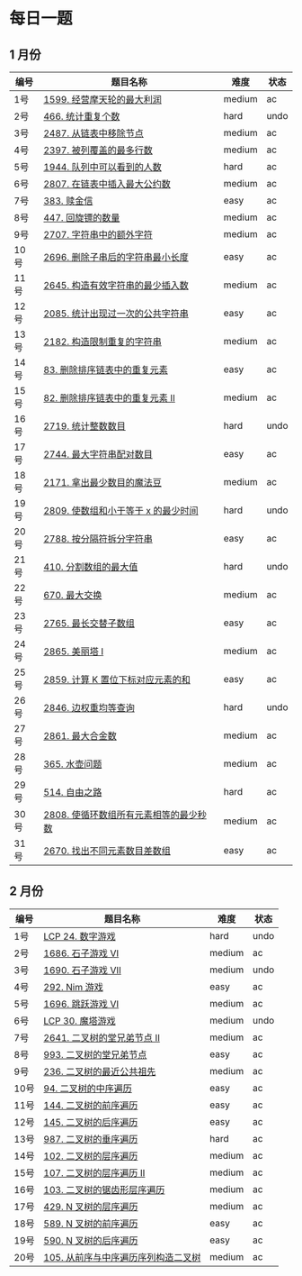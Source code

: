# 每日一题

## 1 月份

**编号**|**题目名称**|**难度**|**状态**
--------|------------|--------|--------
1号|[1599. 经营摩天轮的最大利润](./1%20月份/第1题%201599.%20经营摩天轮的最大利润)|medium|ac
2号|[466. 统计重复个数](./1%20月份/第2题%20466.%20统计重复个数)|hard|undo
3号|[2487. 从链表中移除节点](./1%20月份/第3题%202487.%20从链表中移除节点)|medium|ac
4号|[2397. 被列覆盖的最多行数](./1%20月份/第4题%202397.%20被列覆盖的最多行数)|medium|ac
5号|[1944. 队列中可以看到的人数](./1%20月份/第5题%201944.%20队列中可以看到的人数)|hard|ac
6号|[2807. 在链表中插入最大公约数](./1%20月份/第6题%202807.%20在链表中插入最大公约数)|medium|ac
7号|[383. 赎金信](./1%20月份/第7题%20383.%20赎金信)|easy|ac
8号|[447. 回旋镖的数量](./1%20月份/第8题%20447.%20回旋镖的数量)|medium|ac
9号|[2707. 字符串中的额外字符](./1%20月份/第9题%202707.%20字符串中的额外字符)|medium|ac
10号|[2696. 删除子串后的字符串最小长度](./1%20月份/第10题%202696.%20删除子串后的字符串最小长度)|easy|ac
11号|[2645. 构造有效字符串的最少插入数](./1%20月份/第11题%202645.%20构造有效字符串的最少插入数)|medium|ac
12号|[2085. 统计出现过一次的公共字符串](./1%20月份/第12题%202085.%20统计出现过一次的公共字符串)|easy|ac
13号|[2182. 构造限制重复的字符串](./1%20月份/第13题%202182.%20构造限制重复的字符串)|medium|ac
14号|[83. 删除排序链表中的重复元素](./1%20月份/第14题%2083.%20删除排序链表中的重复元素)|easy|ac
15号|[82. 删除排序链表中的重复元素 II](./1%20月份/第15题%2082.%20删除排序链表中的重复元素%20II)|medium|ac
16号|[2719. 统计整数数目](./1%20月份/第16题%202719.%20统计整数数目)|hard|undo
17号|[2744. 最大字符串配对数目](./1%20月份/第17题%202744.%20最大字符串配对数目)|easy|ac
18号|[2171. 拿出最少数目的魔法豆](./1%20月份/第18题%202171.%20拿出最少数目的魔法豆)|medium|ac
19号|[2809. 使数组和小于等于 x 的最少时间](./1%20月份/第19题%202809.%20使数组和小于等于%20x%20的最少时间)|hard|undo
20号|[2788. 按分隔符拆分字符串](./1%20月份/第20题%202788.%20按分隔符拆分字符串)|easy|ac
21号|[410. 分割数组的最大值](./1%20月份/第21题%20410.%20分割数组的最大值)|hard|undo
22号|[670. 最大交换](./1%20月份/第22题%20670.%20最大交换)|medium|ac
23号|[2765. 最长交替子数组](./1%20月份/第23题%202765.%20最长交替子数组)|easy|ac
24号|[2865. 美丽塔 I](./1%20月份/第24题%202865.%20美丽塔%20I)|medium|ac
25号|[2859. 计算 K 置位下标对应元素的和](./1%20月份/第25题%202859.%20计算%20K%20置位下标对应元素的和)|easy|ac
26号|[2846. 边权重均等查询](./1%20月份/第26题%202846.%20边权重均等查询)|hard|undo
27号|[2861. 最大合金数](./1%20月份/第27题%202861.%20最大合金数)|medium|ac
28号|[365. 水壶问题](./1%20月份/第28题%20365.%20水壶问题)|medium|ac
29号|[514. 自由之路](./1%20月份/第29题%20514.%20自由之路)|hard|ac
30号|[2808. 使循环数组所有元素相等的最少秒数](./1%20月份/第30题%202808.%20使循环数组所有元素相等的最少秒数)|medium|ac
31号|[2670. 找出不同元素数目差数组](./1%20月份/第31题%202670.%20找出不同元素数目差数组)|easy|ac

## 2 月份

**编号**|**题目名称**|**难度**|**状态**
--------|------------|--------|--------
1号|[LCP 24. 数字游戏](./2%20月份/第1题%20LCP%2024.%20数字游戏)|hard|undo
2号|[1686. 石子游戏 VI](./2%20月份/第2题%201686.%20石子游戏%20VI)|medium|ac
3号|[1690. 石子游戏 VII](./2%20月份/第3题%201690.%20石子游戏%20VII)|medium|undo
4号|[292. Nim 游戏](./2%20月份/第4题%20292.%20Nim%20游戏)|easy|ac
5号|[1696. 跳跃游戏 VI](./2%20月份/第5题%201696.%20跳跃游戏%20VI)|medium|ac
6号|[LCP 30. 魔塔游戏](./2%20月份/第6题%20LCP%2030.%20魔塔游戏)|medium|undo
7号|[2641. 二叉树的堂兄弟节点 II](./2%20月份/第7题%202641.%20二叉树的堂兄弟节点%20II)|medium|ac
8号|[993. 二叉树的堂兄弟节点](./2%20月份/第8题%20993.%20二叉树的堂兄弟节点)|easy|ac
9号|[236. 二叉树的最近公共祖先](./2%20月份/第9题%20236.%20二叉树的最近公共祖先)|medium|ac
10号|[94. 二叉树的中序遍历](./2%20月份/第10题%2094.%20二叉树的中序遍历)|easy|ac
11号|[144. 二叉树的前序遍历](./2%20月份/第11题%20144.%20二叉树的中序遍历)|easy|ac
12号|[145. 二叉树的后序遍历](./2%20月份/第12题%20145.%20二叉树的后序遍历)|easy|ac
13号|[987. 二叉树的垂序遍历](./2%20月份/第13题%20987.%20二叉树的垂序遍历)|hard|ac
14号|[102. 二叉树的层序遍历](./2%20月份/第14题%20102.%20二叉树的层序遍历)|medium|ac
15号|[107. 二叉树的层序遍历 II](./2%20月份/第15题%20107.%20二叉树的层序遍历%20II)|medium|ac
16号|[103. 二叉树的锯齿形层序遍历](./2%20月份/第16题%20103.%20二叉树的锯齿形层序遍历)|medium|ac
17号|[429. N 叉树的层序遍历](./2%20月份/第17题%20429.%20N%20叉树的层序遍历)|medium|ac
18号|[589. N 叉树的前序遍历](./2%20月份/第18题%20589.%20N%20叉树的前序遍历)|easy|ac
19号|[590. N 叉树的后序遍历](./2%20月份/第19题%20590.%20N%20叉树的后序遍历)|easy|ac
20号|[105. 从前序与中序遍历序列构造二叉树](./2%20月份/第20题%20105.%20从前序与中序遍历序列构造二叉树)|medium|ac
